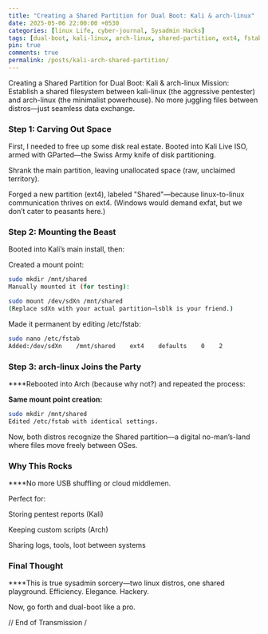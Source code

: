 ```yaml
---
title: "Creating a Shared Partition for Dual Boot: Kali & arch-linux"
date: 2025-05-06 22:00:00 +0530
categories: [linux Life, cyber-journal, Sysadmin Hacks]
tags: [dual-boot, kali-linux, arch-linux, shared-partition, ext4, fstab, hacker-setup]
pin: true
comments: true
permalink: /posts/kali-arch-shared-partition/
---
```

Creating a Shared Partition for Dual Boot: Kali & arch-linux
Mission: Establish a shared filesystem between kali-linux (the aggressive pentester) and arch-linux (the minimalist powerhouse). No more juggling files between distros—just seamless data exchange.

### **Step 1: Carving Out Space**

First, I needed to free up some disk real estate. Booted into Kali Live ISO, armed with GParted—the Swiss Army knife of disk partitioning.

Shrank the main partition, leaving unallocated space (raw, unclaimed territory).

Forged a new partition (ext4), labeled "Shared"—because linux-to-linux communication thrives on ext4. (Windows would demand exfat, but we don’t cater to peasants here.)

### **Step 2: Mounting the Beast**

Booted into Kali’s main install, then:

Created a mount point:

```bash
sudo mkdir /mnt/shared
Manually mounted it (for testing):
```

```bash
sudo mount /dev/sdXn /mnt/shared
(Replace sdXn with your actual partition—lsblk is your friend.)
```

Made it permanent by editing /etc/fstab:

```bash
sudo nano /etc/fstab
Added:/dev/sdXn    /mnt/shared    ext4    defaults    0    2
```

### **Step 3: arch-linux Joins the Party**

****Rebooted into Arch (because why not?) and repeated the process:

**Same mount point creation:**

```bash
sudo mkdir /mnt/shared
Edited /etc/fstab with identical settings.
```

Now, both distros recognize the Shared partition—a digital no-man’s-land where files move freely between OSes.

### **Why This Rocks**

****No more USB shuffling or cloud middlemen.

Perfect for:

Storing pentest reports (Kali)

Keeping custom scripts (Arch)

Sharing logs, tools, loot between systems

### **Final Thought**

****This is true sysadmin sorcery—two linux distros, one shared playground. Efficiency. Elegance. Hackery.

Now, go forth and dual-boot like a pro.

// End of Transmission /
